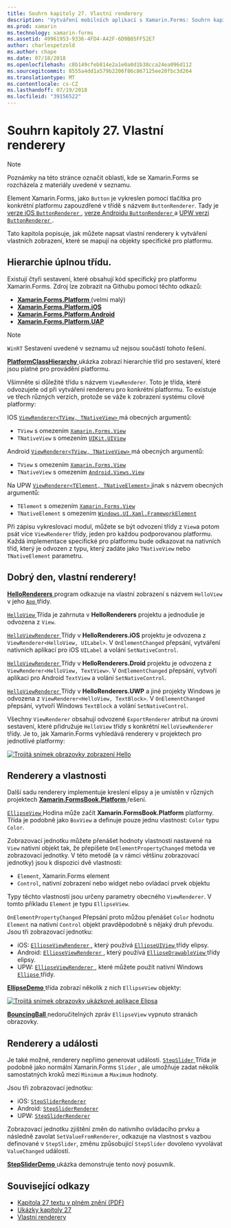 ```yaml
---
title: Souhrn kapitoly 27. Vlastní renderery
description: 'Vytváření mobilních aplikací s Xamarin.Forms: Souhrn kapitoly 27. Vlastní renderery'
ms.prod: xamarin
ms.technology: xamarin-forms
ms.assetid: 49961953-9336-4FD4-A42F-6D9B05FF52E7
author: charlespetzold
ms.author: chape
ms.date: 07/18/2018
ms.openlocfilehash: c8b149cfeb814e2a1e0a0d1b38cca24ea096d112
ms.sourcegitcommit: 8555a4dd1a579b2206f86c867125ee20fbc3d264
ms.translationtype: MT
ms.contentlocale: cs-CZ
ms.lasthandoff: 07/19/2018
ms.locfileid: "39156522"
---
```

# <a name="summary-of-chapter-27-custom-renderers"></a>Souhrn kapitoly 27. Vlastní renderery

> [!NOTE] 
> Poznámky na této stránce označit oblasti, kde se Xamarin.Forms se rozcházela z materiály uvedené v seznamu.

Element Xamarin.Forms, jako `Button` je vykreslen pomocí tlačítka pro konkrétní platformu zapouzdřené v třídě s názvem `ButtonRenderer`.  Tady je [verze iOS `ButtonRenderer` ](https://github.com/xamarin/Xamarin.Forms/blob/master/Xamarin.Forms.Platform.iOS/Renderers/ButtonRenderer.cs), [verze Androidu `ButtonRenderer` ](https://github.com/xamarin/Xamarin.Forms/blob/master/Xamarin.Forms.Platform.Android/Renderers/ButtonRenderer.cs)a [UPW verzi `ButtonRenderer` ](https://github.com/xamarin/Xamarin.Forms/blob/master/Xamarin.Forms.Platform.UAP/ButtonRenderer.cs).

Tato kapitola popisuje, jak můžete napsat vlastní renderery k vytváření vlastních zobrazení, které se mapují na objekty specifické pro platformu.

## <a name="the-complete-class-hierarchy"></a>Hierarchie úplnou třídu.

Existují čtyři sestavení, které obsahují kód specifický pro platformu Xamarin.Forms.
Zdroj lze zobrazit na Githubu pomocí těchto odkazů:

- [**Xamarin.Forms.Platform** ](https://github.com/xamarin/Xamarin.Forms/tree/master/Xamarin.Forms.Platform) (velmi malý)
- [**Xamarin.Forms.Platform.iOS**](https://github.com/xamarin/Xamarin.Forms/tree/master/Xamarin.Forms.Platform.iOS)
- [**Xamarin.Forms.Platform.Android**](https://github.com/xamarin/Xamarin.Forms/tree/master/Xamarin.Forms.Platform.Android)
- [**Xamarin.Forms.Platform.UAP**](https://github.com/xamarin/Xamarin.Forms/tree/master/Xamarin.Forms.Platform.UAP)

> [!NOTE]
> `WinRT` Sestavení uvedené v seznamu už nejsou součástí tohoto řešení. 

[ **PlatformClassHierarchy** ](https://github.com/xamarin/xamarin-forms-book-samples/tree/master/Chapter27/PlatformClassHierarchy) ukázka zobrazí hierarchie tříd pro sestavení, které jsou platné pro provádění platformu.

Všimněte si důležité třídu s názvem `ViewRenderer`. Toto je třída, které odvozujete od při vytváření rendereru pro konkrétní platformu. To existuje ve třech různých verzích, protože se váže k zobrazení systému cílové platformy:

IOS [ `ViewRenderer<TView, TNativeView>` ](https://github.com/xamarin/Xamarin.Forms/blob/master/Xamarin.Forms.Platform.iOS/ViewRenderer.cs#L25) má obecných argumentů:

- `TView` s omezením [`Xamarin.Forms.View`](xref:Xamarin.Forms.View)
- `TNativeView` s omezením [`UIKit.UIView`](https://developer.xamarin.com/api/type/UIKit.UIView/)

Android [ `ViewRenderer<TView, TNativeView>` ](https://github.com/xamarin/Xamarin.Forms/blob/master/Xamarin.Forms.Platform.Android/ViewRenderer.cs#L17) má obecných argumentů:

- `TView` s omezením [`Xamarin.Forms.View`](xref:Xamarin.Forms.View)
- `TNativeView` s omezením [`Android.Views.View`](https://developer.xamarin.com/api/type/Android.Views.View/)

Na UPW [ `ViewRenderer<TElement, TNativeElement>` ](https://github.com/xamarin/Xamarin.Forms/blob/master/Xamarin.Forms.Platform.UAP/ViewRenderer.cs#L6) jinak s názvem obecných argumentů:

- `TElement` s omezením [`Xamarin.Forms.View`](xref:Xamarin.Forms.View)
- `TNativeElement` s omezením [`Windows.UI.Xaml.FrameworkElement`](/uwp/api/Windows.UI.Xaml.FrameworkElement)

Při zápisu vykreslovací modul, můžete se být odvození třídy z `View`a potom psát více `ViewRenderer` třídy, jeden pro každou podporovanou platformu. Každá implementace specifické pro platformu bude odkazovat na nativních tříd, který je odvozen z typu, který zadáte jako `TNativeView` nebo `TNativeElement` parametru.

## <a name="hello-custom-renderers"></a>Dobrý den, vlastní renderery!

[ **HelloRenderers** ](https://github.com/xamarin/xamarin-forms-book-samples/tree/master/Chapter27/HelloRenderers) program odkazuje na vlastní zobrazení s názvem `HelloView` v jeho [ `App` ](https://github.com/xamarin/xamarin-forms-book-samples/blob/master/Chapter27/HelloRenderers/HelloRenderers/HelloRenderers/App.cs) třídy.

[ `HelloView` ](https://github.com/xamarin/xamarin-forms-book-samples/blob/master/Chapter27/HelloRenderers/HelloRenderers/HelloRenderers/HelloView.cs) Třída je zahrnuta v **HelloRenderers** projektu a jednoduše je odvozena z `View`.

[ `HelloViewRenderer` ](https://github.com/xamarin/xamarin-forms-book-samples/blob/master/Chapter27/HelloRenderers/HelloRenderers/HelloRenderers.iOS/HelloViewRenderer.cs) Třídy v **HelloRenderers.iOS** projektu je odvozena z `ViewRenderer<HelloView, UILabel>`. V `OnElementChanged` přepsání, vytváření nativních aplikací pro iOS `UILabel` a volání `SetNativeControl`.

[ `HelloViewRenderer` ](https://github.com/xamarin/xamarin-forms-book-samples/blob/master/Chapter27/HelloRenderers/HelloRenderers/HelloRenderers.Droid/HelloViewRenderer.cs) Třídy v **HelloRenderers.Droid** projektu je odvozena z `ViewRenderer<HelloView, TextView>`. V `OnElementChanged` přepsání, vytvoří aplikaci pro Android `TextView` a volání `SetNativeControl`.

[ `HelloViewRenderer` ](https://github.com/xamarin/xamarin-forms-book-samples/blob/master/Chapter27/HelloRenderers/HelloRenderers/HelloRenderers.UWP/HelloViewRenderer.cs) Třídy v **HelloRenderers.UWP** a jiné projekty Windows je odvozena z `ViewRenderer<HelloView, TextBlock>`. V `OnElementChanged` přepsání, vytvoří Windows `TextBlock` a volání `SetNativeControl`.

Všechny `ViewRenderer` obsahují odvozené `ExportRenderer` atribut na úrovni sestavení, které přidružuje `HelloView` třídy s konkrétní `HelloViewRenderer` třídy. Je to, jak Xamarin.Forms vyhledává renderery v projektech pro jednotlivé platformy:

[![Trojitá snímek obrazovky zobrazení Hello](images/ch27fg02-small.png "vlastními Renderery")](images/ch27fg02-large.png#lightbox "vlastními Renderery")

## <a name="renderers-and-properties"></a>Renderery a vlastnosti

Další sadu renderery implementuje kreslení elipsy a je umístěn v různých projektech [ **Xamarin.FormsBook.Platform** ](https://github.com/xamarin/xamarin-forms-book-samples/tree/master/Libraries/Xamarin.FormsBook.Platform) řešení.

[ `EllipseView` ](https://github.com/xamarin/xamarin-forms-book-samples/blob/master/Libraries/Xamarin.FormsBook.Platform/Xamarin.FormsBook.Platform/EllipseView.cs) Hodina může začít **Xamarin.FormsBook.Platform** platformy. Třída je podobně jako `BoxView` a definuje pouze jednu vlastnost: `Color` typu `Color`.

Zobrazovací jednotku můžete přenášet hodnoty vlastností nastavené na `View` nativní objekt tak, že přepíšete `OnElementPropertyChanged` metoda ve zobrazovací jednotky. V této metodě (a v rámci většinu zobrazovací jednotky) jsou k dispozici dvě vlastnosti:

- `Element`, Xamarin.Forms element
- `Control`, nativní zobrazení nebo widget nebo ovládací prvek objektu

Typy těchto vlastností jsou určeny parametry obecného `ViewRenderer`. V tomto příkladu `Element` je typu `EllipseView`.

`OnElementPropertyChanged` Přepsání proto můžou přenášet `Color` hodnotu `Element` na nativní `Control` objekt pravděpodobně s nějaký druh převodu. Jsou tři zobrazovací jednotku:

- iOS: [ `EllipseViewRenderer` ](https://github.com/xamarin/xamarin-forms-book-samples/blob/master/Libraries/Xamarin.FormsBook.Platform/Xamarin.FormsBook.Platform.iOS/EllipseViewRenderer.cs), který používá [ `EllipseUIView` ](https://github.com/xamarin/xamarin-forms-book-samples/blob/master/Libraries/Xamarin.FormsBook.Platform/Xamarin.FormsBook.Platform.iOS/EllipseUIView.cs) třídy elipsy.
- Android: [ `EllipseViewRenderer` ](https://github.com/xamarin/xamarin-forms-book-samples/blob/master/Libraries/Xamarin.FormsBook.Platform/Xamarin.FormsBook.Platform.Android/EllipseViewRenderer.cs), který používá [ `EllipseDrawableView` ](https://github.com/xamarin/xamarin-forms-book-samples/blob/master/Libraries/Xamarin.FormsBook.Platform/Xamarin.FormsBook.Platform.Android/EllipseDrawableView.cs) třídy elipsy.
- UPW: [ `EllipseViewRenderer` ](https://github.com/xamarin/xamarin-forms-book-samples/blob/master/Libraries/Xamarin.FormsBook.Platform/Xamarin.FormsBook.Platform.WinRT/EllipseViewRenderer.cs), které můžete použít nativní Windows [ `Ellipse` ](/uwp/api/Windows.UI.Xaml.Shapes.Ellipse) třídy.

[ **EllipseDemo** ](https://github.com/xamarin/xamarin-forms-book-samples/tree/master/Chapter27/EllipseDemo) třída zobrazí několik z nich `EllipseView` objekty:

[![Trojitá snímek obrazovky ukázkové aplikace Elipsa](images/ch27fg03-small.png "EllipseView vlastními Renderery")](images/ch27fg03-large.png#lightbox "EllipseView vlastními Renderery")

[ **BouncingBall** ](https://github.com/xamarin/xamarin-forms-book-samples/tree/master/Chapter27/BouncingBall) nedoručitelných zpráv `EllipseView` vypnuto stranách obrazovky.

## <a name="renderers-and-events"></a>Renderery a události

Je také možné, renderery nepřímo generovat události. [ `StepSlider` ](https://github.com/xamarin/xamarin-forms-book-samples/blob/master/Libraries/Xamarin.FormsBook.Platform/Xamarin.FormsBook.Platform/StepSlider.cs) Třída je podobně jako normální Xamarin.Forms `Slider` , ale umožňuje zadat několik samostatných kroků mezi `Minimum` a `Maximum` hodnoty.

Jsou tři zobrazovací jednotku:

- iOS: [`StepSliderRenderer`](https://github.com/xamarin/xamarin-forms-book-samples/blob/master/Libraries/Xamarin.FormsBook.Platform/Xamarin.FormsBook.Platform.iOS/StepSliderRenderer.cs)
- Android: [`StepSliderRenderer`](https://github.com/xamarin/xamarin-forms-book-samples/blob/master/Libraries/Xamarin.FormsBook.Platform/Xamarin.FormsBook.Platform.Android/StepSliderRenderer.cs)
- UPW: [`StepSliderRenderer`](https://github.com/xamarin/xamarin-forms-book-samples/blob/master/Libraries/Xamarin.FormsBook.Platform/Xamarin.FormsBook.Platform.WinRT/StepSliderRenderer.cs)

Zobrazovací jednotku zjištění změn do nativního ovládacího prvku a následně zavolat `SetValueFromRenderer`, odkazuje na vlastnost s vazbou definované v `StepSlider`, změnu způsobující `StepSlider` dovoleno vyvolávat `ValueChanged` událostí.

[ **StepSliderDemo** ](https://github.com/xamarin/xamarin-forms-book-samples/tree/master/Chapter27/StepSliderDemo) ukázka demonstruje tento nový posuvník.



## <a name="related-links"></a>Související odkazy

- [Kapitola 27 textu v plném znění (PDF)](https://download.xamarin.com/developer/xamarin-forms-book/XamarinFormsBook-Ch27-Apr2016.pdf)
- [Ukázky kapitoly 27](https://github.com/xamarin/xamarin-forms-book-samples/tree/master/Chapter27)
- [Vlastní renderery](~/xamarin-forms/app-fundamentals/custom-renderer/index.md)
